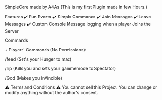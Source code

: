 SimpleCore made by A4As 
(This is my first Plugin made in few Hours.)

Features
✔️ Fun Events
✔️ Simple Commands
✔️ Join Messages
✔️ Leave Messages
✔️ Custom Console Message logging when a player Joins the Server

Commands

• Players' Commands (No Permissions):

/feed (Set's your Hunger to max)

/rip (Kills you and sets your gammemode to Spectator)

/God (Makes you InVincible)


⚠ Terms and Conditions ⚠
You cannot sell this Project.
You can change or modify anything without the author's consent.
